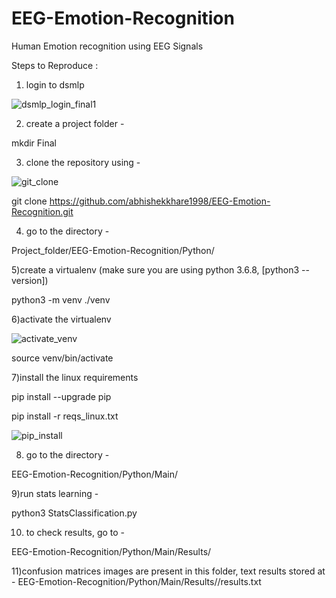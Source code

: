 # EEG-Emotion-Recognition
Human Emotion recognition using EEG Signals

Steps to Reproduce : 

1) login to dsmlp

![dsmlp_login_final1](https://user-images.githubusercontent.com/20601671/172792891-98d5c836-6b40-4def-b3ce-a4e4c37127dc.gif)


2) create a project folder - 

mkdir Final

3) clone the repository using - 

![git_clone](https://user-images.githubusercontent.com/20601671/172794481-05989539-82fd-4861-bf71-aa6f9c5cd3bd.gif)

git clone https://github.com/abhishekkhare1998/EEG-Emotion-Recognition.git

4) go to the directory - 

Project_folder/EEG-Emotion-Recognition/Python/

5)create a virtualenv (make sure you are using python 3.6.8, [python3 --version])

 python3 -m venv ./venv

6)activate the virtualenv

![activate_venv](https://user-images.githubusercontent.com/20601671/172796146-8acc0cf5-fb3a-41e8-a635-1fb476b59a4f.gif)

 source venv/bin/activate

7)install the linux requirements

pip install --upgrade pip

pip install -r reqs_linux.txt

![pip_install](https://user-images.githubusercontent.com/20601671/172798509-da39a235-9f0b-41b3-8b63-63863b06a30f.gif)


8) go to the directory - 
 
EEG-Emotion-Recognition/Python/Main/


9)run stats learning - 

python3 StatsClassification.py

10) to check results, go to - 

EEG-Emotion-Recognition/Python/Main/Results/<timestamp folder>

11)confusion matrices images are present in this folder, text results stored at - EEG-Emotion-Recognition/Python/Main/Results/<timestamp folder>/results.txt
 
 
